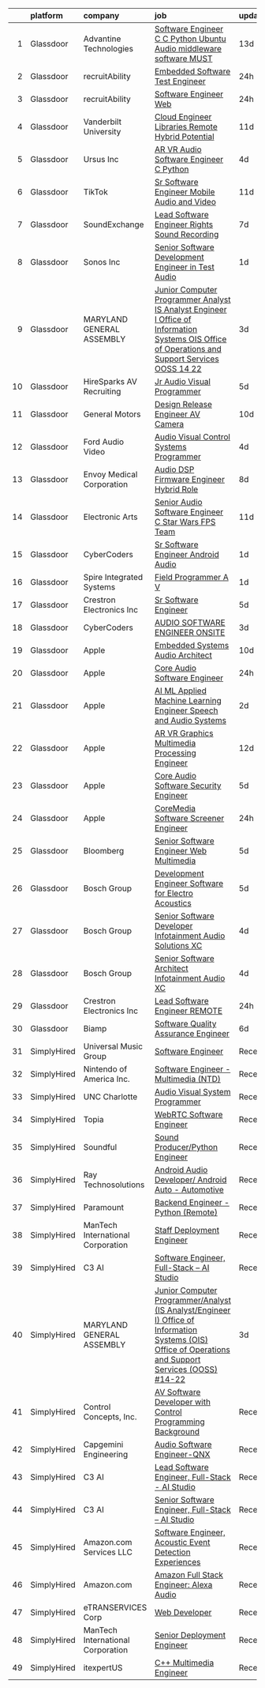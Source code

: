 

|    | platform    | company                           | job                                                                                                                                                                                                                                                                                                                                                                                                                                                                                                                                                                                                                                                                                                                                                                                                                                                                                                                                                                                                                                                                                                                                                                                                                                                                                                                                                                                                                                                                                               | update_time   | location               |
|---:|:------------|:----------------------------------|:--------------------------------------------------------------------------------------------------------------------------------------------------------------------------------------------------------------------------------------------------------------------------------------------------------------------------------------------------------------------------------------------------------------------------------------------------------------------------------------------------------------------------------------------------------------------------------------------------------------------------------------------------------------------------------------------------------------------------------------------------------------------------------------------------------------------------------------------------------------------------------------------------------------------------------------------------------------------------------------------------------------------------------------------------------------------------------------------------------------------------------------------------------------------------------------------------------------------------------------------------------------------------------------------------------------------------------------------------------------------------------------------------------------------------------------------------------------------------------------------------|:--------------|:-----------------------|
|  1 | Glassdoor   | Advantine Technologies            | [Software Engineer  C C    Python  Ubuntu  Audio middleware software MUST ](https://www.glassdoor.com/partner/jobListing.htm?pos=129&ao=1136043&s=58&guid=00000181f6555adfa51179e0632e5199&src=GD_JOB_AD&t=SR&vt=w&ea=1&cs=1_dc2821c3&cb=1657695198239&jobListingId=1007972073670&jrtk=3-0-1g7r5amoa2ff8001-1g7r5amopg2po800-43f7a1d6bbe0e6f7-)                                                                                                                                                                                                                                                                                                                                                                                                                                                                                                                                                                                                                                                                                                                                                                                                                                                                                                                                                                                                                                                                                                                                                   | 13d           | Redmond, WA            |
|  2 | Glassdoor   | recruitAbility                    | [Embedded Software Test Engineer](https://www.glassdoor.com/partner/jobListing.htm?pos=114&ao=1110586&s=58&guid=00000181f6555adfa51179e0632e5199&src=GD_JOB_AD&t=SR&vt=w&ea=1&cs=1_065d6785&cb=1657695198238&jobListingId=1008000632450&cpc=F583A5AE0DDDFE3A&jrtk=3-0-1g7r5amoa2ff8001-1g7r5amopg2po800-6399af3773c053fd--6NYlbfkN0CGG9KWCDlpnNsyBDyIiP_Q0811kl3MMa1wmNp0I1WtkTaTZU1gJWaiKEGe9oYuZ3AnAtgywOoIOMDrnbe0QKbKnTOm34S1CtvVqOCOPU4kjdp6EN7asBuSvPhpGqDPEeF0msMjT98bHFGuRRM21f-EouwgPHpytpLEV-yAGd4AfZVNdYDCPrXzyngQuoES_HHJF1gVSRt2G2Njj5qk0wo6z1-c7cX_7yUrPL70k7-I12PQ7Qe24Zj81cioEPsNV4mP5aUqGIQMM63SiX248VI3PYfPVFkV3esd3U9uFSa8FRTDp7Vv5dc0IXpiS98CrlXhBXZPzqUpDqJI5ioBKyk4FYZH8zDTIaEtEDOoF6VAXVRJfJODDhijyO9VK4CZf-T4jsRWka9bblv8KUr8K861Am2PfxywdCQ9-xSIbSmFdX8uQ0Jrcq9J10_9GwwEMWsXC1kodMT12W1S_-k9yulm3agIV0GXXw78S98sBo_cXIGxB5AOtuhCPoG6CbOBVM127yeelpvi-QeDBcemfAzm)                                                                                                                                                                                                                                                                                                                                                                                                                                                                                                                                                                                                        | 24h           | Anaheim, CA            |
|  3 | Glassdoor   | recruitAbility                    | [Software Engineer  Web](https://www.glassdoor.com/partner/jobListing.htm?pos=112&ao=1110586&s=58&guid=00000181f6555adfa51179e0632e5199&src=GD_JOB_AD&t=SR&vt=w&ea=1&cs=1_17b19cfb&cb=1657695198238&jobListingId=1008000632416&cpc=6193B0C32834B022&jrtk=3-0-1g7r5amoa2ff8001-1g7r5amopg2po800-fa14692f449f0a7c--6NYlbfkN0CGG9KWCDlpnNsyBDyIiP_Q0811kl3MMa1wmNp0I1WtkTaTZU1gJWaiKEGe9oYuZ3AnAtgywOoIOCcrxcJUxfvkIuSbKhCweX_C67458dovp_fJXtOW_MxaX2JxuXtn9ir-MMSqpQqVAMRpu7EE1LR7erCZxss3nPv65SLcduYtTIzZIE-zlUNbBZvwSXNKypr-1jCokLNS4frcZc7NDiUiarVxKsV9OncBxGqD050WmZZ4zpMelqkO7OZP4WgPJLvM6n9IDB48gZp8lL7AlNw8VXgpOqMZftTHxvNbLRSA3P9MRaBpuqjQqJwiTuaiuEWRbfTmjnBD3RJzbpIupHZ8HumhZ--i2b1hHgHPlrrZuLIsVJzjl73_9sDe_cGEinmS0z875RK8SEq7SzfFm2eg6dfXLybSVuTcmIYlSOq3_gnfS2Hl2x2mCLnZWgvvNsyfHFmPKTSXIFNHpkBP-TTXi9efHvgsPTae2Q-Rsgn7SFo22J_-2r-ErEjtuMXEIomiy62IByMyoN_jNvNcgTEJ)                                                                                                                                                                                                                                                                                                                                                                                                                                                                                                                                                                                                                 | 24h           | Anaheim, CA            |
|  4 | Glassdoor   | Vanderbilt University             | [Cloud Engineer  Libraries  Remote Hybrid Potential ](https://www.glassdoor.com/partner/jobListing.htm?pos=123&ao=1136043&s=58&guid=00000181f6555adfa51179e0632e5199&src=GD_JOB_AD&t=SR&vt=w&cs=1_fea88a66&cb=1657695198239&jobListingId=1007977526688&jrtk=3-0-1g7r5amoa2ff8001-1g7r5amopg2po800-c3977357fc7c0025-)                                                                                                                                                                                                                                                                                                                                                                                                                                                                                                                                                                                                                                                                                                                                                                                                                                                                                                                                                                                                                                                                                                                                                                              | 11d           | Nashville, TN          |
|  5 | Glassdoor   | Ursus  Inc                        | [AR VR Audio Software Engineer   C   Python](https://www.glassdoor.com/partner/jobListing.htm?pos=111&ao=1110586&s=58&guid=00000181f6555adfa51179e0632e5199&src=GD_JOB_AD&t=SR&vt=w&ea=1&cs=1_69e518b6&cb=1657695198238&jobListingId=1007993377891&cpc=6193B0C32834B022&jrtk=3-0-1g7r5amoa2ff8001-1g7r5amopg2po800-aa3ce2fb02d8ce81--6NYlbfkN0CT8vBT9H5mqECx2dfLV_FONLPDKpIRssxVwtj05Tmm4rA5I0VNOPdM1oYsK66ov5oIrm6uNt0XDvpl2KYEwQICSaD5MLEKBZUJ16SpRSONk4KxDzLgWuNHc-mKZGUkO1IWuKva4frPteSuou09hRerYEP3Zpi81Lc8E9fKSHP7VIDxORxefithbZH9PCMwkDukGkVZREcWMM9hVPJ9fODmdt4RfzPiA7lnwPGjRh2I_k9VvPcZ9j8QIULubvdA6fo_5Nl_hcuOiz1TaPpLI9OQl0YoX_Ue4t-U8z3hCVWY2NboO7bSiJ273qSPoPBwZUJmjPPUGWEHR0nT0T575uWdTPPA7ZjrbbSxGbqVGjyCk1UhyvZhBi-l_V56YZSPh1fZG45zXJbY7DgqN2M7wRciRJWpi53Ck_8btodY9ZcvlXGH7Q_OCQQBwJhZBfpPhnSXGF9VLTinmqh36fa3vohhcIbOlHJ1HtCJd36rcRI5573YeUu-z0SEkKUoMM5pv-2nqbPUar1AsWzqE5y5oC9rRrlVdtGMGLnpZs1msh9y8Bjs5nC8GBsPG8QDRxuw9sueWCmuY1tIaippSyHFNZZ4yf6awtoI-fw7ZNC08l-BMhctuX2hhPCf9a8HG1ohTF9tuFtEIvXMTgtcYhPjQIwH2wB9teN3lARfIjHph9Ti7C-pyqwi5FEO6c_4drtVJKkofG6D01hqE4n-RMaodph75M-HqFTgel-_SBPH0cwjWaucXkutaNpA8TIGrDXDlCWiD7u2m5dLjJ2GF93aSwa31RHN5Jce05hHvXL3QptVPH0h6qBsFlDZt2rON18EmzlDqp3GNrezxGBHqEySQAgXM_VYdP4X6Bg1tSwwhYPDwzRAndMMUIm2YraqU7qJhSVj8-uWJfVQlqitwCJargexAu8l6FInNar39Kg_6iY2dJrbTQ5WopD6Q9XLxWOqWfm4tMGNJMth-FVuvSV30yQV6QAlkfQvPn1IhjeilTea0U9zGT-P1mzAXcKJ7CSBY-k%3D)                                                                               | 4d            | Redmond, WA            |
|  6 | Glassdoor   | TikTok                            | [Sr  Software Engineer  Mobile Audio and Video](https://www.glassdoor.com/partner/jobListing.htm?pos=124&ao=1136043&s=58&guid=00000181f6555adfa51179e0632e5199&src=GD_JOB_AD&t=SR&vt=w&cs=1_f5d8f7f7&cb=1657695198239&jobListingId=1007977692020&jrtk=3-0-1g7r5amoa2ff8001-1g7r5amopg2po800-fb4d70513ed015d7-)                                                                                                                                                                                                                                                                                                                                                                                                                                                                                                                                                                                                                                                                                                                                                                                                                                                                                                                                                                                                                                                                                                                                                                                    | 11d           | Seattle, WA            |
|  7 | Glassdoor   | SoundExchange                     | [Lead Software Engineer  Rights Sound Recording ](https://www.glassdoor.com/partner/jobListing.htm?pos=121&ao=1136043&s=58&guid=00000181f6555adfa51179e0632e5199&src=GD_JOB_AD&t=SR&vt=w&ea=1&cs=1_76705d32&cb=1657695198239&jobListingId=1007985084763&jrtk=3-0-1g7r5amoa2ff8001-1g7r5amopg2po800-7962e222d9be0501-)                                                                                                                                                                                                                                                                                                                                                                                                                                                                                                                                                                                                                                                                                                                                                                                                                                                                                                                                                                                                                                                                                                                                                                             | 7d            | Remote                 |
|  8 | Glassdoor   | Sonos  Inc                        | [Senior Software Development Engineer in Test  Audio](https://www.glassdoor.com/partner/jobListing.htm?pos=125&ao=1136043&s=58&guid=00000181f6555adfa51179e0632e5199&src=GD_JOB_AD&t=SR&vt=w&cs=1_e1e78f6a&cb=1657695198239&jobListingId=1007998832395&jrtk=3-0-1g7r5amoa2ff8001-1g7r5amopg2po800-caf06fc64295be09-)                                                                                                                                                                                                                                                                                                                                                                                                                                                                                                                                                                                                                                                                                                                                                                                                                                                                                                                                                                                                                                                                                                                                                                              | 1d            | Boston, MA             |
|  9 | Glassdoor   | MARYLAND GENERAL ASSEMBLY         | [Junior Computer Programmer Analyst  IS Analyst Engineer I  Office of Information Systems  OIS  Office of Operations and Support Services  OOSS   14 22](https://www.glassdoor.com/partner/jobListing.htm?pos=113&ao=1110586&s=58&guid=00000181f6555adfa51179e0632e5199&src=GD_JOB_AD&t=SR&vt=w&cs=1_77db30ed&cb=1657695198238&jobListingId=1007994891028&cpc=6193B0C32834B022&jrtk=3-0-1g7r5amoa2ff8001-1g7r5amopg2po800-a3f694d1122cad1c--6NYlbfkN0CoZx6RZ76Kz2BC5LaLJVXH_1oYGbR7vq7wgU_JS4Ka_xXFnuYFBu1BOJAt9nZBGGLHaGLp1lHJWT0sE3EjPTepP2t5TwDoqFxFq1dVgBEd1jSl5HIWglMA481uS0Ib77B9NAuduffAk7dKvL3dKI04sZoo88GKgXfS3bTJ9JyoDfF85ewco1HzXEOftcRYAkJ-_1AP9fijQiC4r7EuiNJQbVjRWERhG50fUMsRAdSwDMezy0TvcNUasgHEn43Y8nFifP08hVhP2EuxizTg1W5nXJRcmNSAGYL_Reu4ap6coZvlqjyS7vsfrQO4GdZGnBEqZM2loSvWjF3eCnafPvXuyWFxOs3be_Ue2jQV2PGGQd-jiymlNR1Sm6I4X_alWS_WqvRYZwOvrkod2hgeTbSkd-klCKxviZyhp47GTnr3p2y4f7JvXNwOGnyqvcllICsjq1U05kL7KDWT0p-gvBRoJIVblcqjsB6z1An-sM9RGPeww7Bp3hN2irePkD_exMhWXXH43K870zI6lSFy1OH4tUVDn-RKbbJtW8D8LnBABtaq6poL5AfBGWh_jvCajWBpac16VeZfqx1zEfysS-xKSESFvOtWSe8gc2EZFrOMgVv6E9X9zlsuVf5GATKhS8GW7nW32EiN_v2bIxDx5QpIjCWZAIf7LKk%3D)                                                                                                                                                                                                                                                                                                                                        | 3d            | Baltimore, MD          |
| 10 | Glassdoor   | HireSparks AV Recruiting          | [Jr  Audio Visual Programmer](https://www.glassdoor.com/partner/jobListing.htm?pos=108&ao=1110586&s=58&guid=00000181f6555adfa51179e0632e5199&src=GD_JOB_AD&t=SR&vt=w&ea=1&cs=1_442aa581&cb=1657695198238&jobListingId=1007990589401&cpc=2F9DD8B511C89582&jrtk=3-0-1g7r5amoa2ff8001-1g7r5amopg2po800-3645d3de07ee691e--6NYlbfkN0CgISsLKYw0qJRFWluNVVgIYeD3xM8qesrjCvAKwjwwKRSQqxAUlElEhVVO1a0J4Unh9MYd1JqPkQC11VzVzI6yg52sATyjgpvMUk0BUitp0u6dvzaBntZv5uGPwrmlY2rICOfOV3e1M7oxBnFa0aB2XTgOd7Gr7MyaAELUGl7tizV7Ga54Kq26hB4Sqs75kd_6Ld2pGvfcZwzrpGl54CBSSRiSM7xRQ1XqDILn4wEi7o9DVNIpd6IbGo9CdHx9lz_i5ItzU209lIRUb2QB8N4eJdAvO9ZjYXZcYgGbg3mqXa3uREUyHvDO9GtuKukvY1b-z9LRC7WDC1R_5ri1l2_zG9PQfpMJAF8AjJba8wF63x1lwgDWUVV3omikEwS1ytMOlutny4jGK7orXMPxA_5397zwnQz9iWDIuTL5mLGKwv8PvdltaHghAjA5Yi-zT-D4W2J8IUxB5eJzHCrtm_rpdZbmhPIenfzVr4Ah_eIZEkeh9D0CwmhYLXO0WAPF0w8IOKPrcqbv4SIhz5wnBQBI)                                                                                                                                                                                                                                                                                                                                                                                                                                                                                                                                                                                                            | 5d            | Richmond, VA           |
| 11 | Glassdoor   | General Motors                    | [Design Release Engineer   AV Camera](https://www.glassdoor.com/partner/jobListing.htm?pos=122&ao=1136043&s=58&guid=00000181f6555adfa51179e0632e5199&src=GD_JOB_AD&t=SR&vt=w&cs=1_5c93d18f&cb=1657695198239&jobListingId=1007979241599&jrtk=3-0-1g7r5amoa2ff8001-1g7r5amopg2po800-e91fb23f7f6e60ba-)                                                                                                                                                                                                                                                                                                                                                                                                                                                                                                                                                                                                                                                                                                                                                                                                                                                                                                                                                                                                                                                                                                                                                                                              | 10d           | Warren, MI             |
| 12 | Glassdoor   | Ford Audio Video                  | [Audio Visual Control Systems Programmer](https://www.glassdoor.com/partner/jobListing.htm?pos=102&ao=1110586&s=58&guid=00000181f6555adfa51179e0632e5199&src=GD_JOB_AD&t=SR&vt=w&ea=1&cs=1_dcc3509c&cb=1657695198237&jobListingId=1007993153452&cpc=A938E184CF850189&jrtk=3-0-1g7r5amoa2ff8001-1g7r5amopg2po800-31a0b96f404ea3a8--6NYlbfkN0D5Qh5ztHRJazBopTDU4c15ovZ4yuEHLDrRszDAd4mXZfEM9UhCL-UOGfuzT-KuljIMzNWiz962YT0jKvgnHZOCiYBZdNqO8WSUs5XEwcK_sqEwWiTCKkADaVVXlb3DKJWhQh6Lu_ga6fE7Zvjhfg6Hx9-YqN2UnIi6VjCtnYB5WL3_tKkVJQFgrMmWI5hAQWGCNNAMB3frKX1LuqWzF2YD7b_glbg1FXDg68jzMlaMLhhEfVyWrk9SN3FvxKk6IPktQwFsLaH6lHnQgm1ka1r9pHf6e5uTfLHVj-j686lJ0rZIPaZO3Sog039E7JjrznzfechDmdndki01mwT1gZ_wG9ceXLtyHAt6bTD1uhziAMcelTTyE1t175kSZRxinrIunxXDYLZhLthgWoR90IaAxF-L5W6sqfod67PccZYp74G8vqNB__YK4n0mZk-gAF19PVuvHz9BDK9F4Hpg6HhssYhOSnAFhVeSOYyGM8Qx0gkF1cF5kncYcs7dM93xQqooV-dfOy5zR3mR7R9W1PA8bfk2Nxvy5qY%3D)                                                                                                                                                                                                                                                                                                                                                                                                                                                                                                                                                                                  | 4d            | Dallas, TX             |
| 13 | Glassdoor   | Envoy Medical Corporation         | [Audio DSP Firmware Engineer  Hybrid Role ](https://www.glassdoor.com/partner/jobListing.htm?pos=101&ao=1110586&s=58&guid=00000181f6555adfa51179e0632e5199&src=GD_JOB_AD&t=SR&vt=w&ea=1&cs=1_ce80f475&cb=1657695198236&jobListingId=1007982843269&cpc=7914D502DECE078E&jrtk=3-0-1g7r5amoa2ff8001-1g7r5amopg2po800-1a8667a6952a7d3f--6NYlbfkN0C2SVAOpOeIWQkPp9EeCSLxTLheLRty2uanDx8E9nXZ3vo_i2DCYlseHe8MlqP0GQrwO9cNewLpOxVPax3blNM7tR65ucCZ_LJY0bOTgnoi3fYnvrn6CGy52bnNlpOl79nDB8WILpGyF19NTpy5P6wBcBXV3KL3xsTIiZ_23L9qdJ9WrVTiU8K0LXcy-92zjF2H17KNG8i9GYXjUEI5vqNzy4dR5rjwHkUYILZQvqzHibZ-74W214PsS2axeOficU2HsN7f922PFqlNgYw09tGtxJ1m2kL5tSDmjRlAAE2mPNdKAmG2oOnkbHTo3Xj-CqUFK-KtOigu-33hAOcu-kLIcUshkmdVn-H4v75OuZOAaqqUAPZQ_NEnIEnXUHLSCadPZhaJkckd2PeqY6K6snmrkC1NL2A-pcUxkne9QzOD-CfgKGj9wmXNJQ3IiWhZIPtPlXa2ZpD0uDG-pIzvQ9VYu9YqnM1n7eSys8wFdnEEHeXngLd-dZMq4STWYJA0hVXza0A1gO8siafi_iCuJglKrhuSuX9KWtw%3D)                                                                                                                                                                                                                                                                                                                                                                                                                                                                                                                                                                                | 8d            | Saint Paul, MN         |
| 14 | Glassdoor   | Electronic Arts                   | [Senior Audio Software Engineer   C    Star Wars FPS Team ](https://www.glassdoor.com/partner/jobListing.htm?pos=119&ao=1136043&s=58&guid=00000181f6555adfa51179e0632e5199&src=GD_JOB_AD&t=SR&vt=w&cs=1_a80c10bb&cb=1657695198239&jobListingId=1007977803487&jrtk=3-0-1g7r5amoa2ff8001-1g7r5amopg2po800-17edc09a89127899-)                                                                                                                                                                                                                                                                                                                                                                                                                                                                                                                                                                                                                                                                                                                                                                                                                                                                                                                                                                                                                                                                                                                                                                        | 11d           | Los Angeles, CA        |
| 15 | Glassdoor   | CyberCoders                       | [Sr  Software Engineer   Android Audio](https://www.glassdoor.com/partner/jobListing.htm?pos=117&ao=1110586&s=58&guid=00000181f6555adfa51179e0632e5199&src=GD_JOB_AD&t=SR&vt=w&ea=1&cs=1_aaee0b6e&cb=1657695198239&jobListingId=1007997833799&cpc=8795CF9063CD573D&jrtk=3-0-1g7r5amoa2ff8001-1g7r5amopg2po800-49675f4415adae16--6NYlbfkN0CpFJQzrgRR8WqXWK1qKKEqALWJw739KlKqr2H-MSI4eoBlI4EFrmor2FYZMP3muM3cVikKu2JHMIMHKH7OgsnobnFArsWob7FbP5p1dVI68KPdJDbuXPpjnTQjCriaqzd-851NEQ79SLd5dKuTeSn7kOpSuJM2odUQ_RL9ocUw034ZM1Gv5euESM6LpcVN8sqP73okn0CtIZg_U-_HRGuDl8aINORTRoiNsu-KLxu_qjq2YHTIlEr1k4ekWZpicT66D_R29ztbHozbMlyRp_PKWwB8yrplDv7PwmsX3B2bjV-_DeihYgW0gJUMeAoyNdVfqv7MJVXAdyit06rO5FgFjn_UYobL44RFJ3OOv2hAxotrHqsvvRRgtcEe8NoH8jRtl0k1HQ_dq1Fga3W2XJYy-bL8CAtcNLToHV61EHFTpSyfeFgTfuN6tc4EXEzSZ0qgpox1vQjniigV-_p2-vuocZWzHXxov_5qq_QPh_hyqcDujvt25JicGGbft1B6yCOGBUwF1SBBTBKfkWOLnB3rSfcV8Dfg-oWwFCJmTfcYijMJB3ISQ9a_upZdfu3QA4SCC6Sxo52b9vdzW96Vsc-R_V1BpyLXcVqjXIpvRTOaRyeNMcuUSwtUcaU2VgOy44tWCj5cYp-53u0UtDLK6kO6mU7YO2xcSJ-_oVXtFGKb7hVnsOlWxp4_tcu-WX_on5Y36MVRnXok0iZOWUWZ_YDcOmOTF_DjA3Vmmyv3hyBZX25P2NuwTOyWDsWBveFD3EsEWQK7QdGXvR3IZaNlfFZuOubHYJDgi1lmLizFRXKXrBOpOI8ILFnZYQsvyOq8nBXynzt7KVI3R8tjfL9WivHwKeLG0IvfacXCjOOxi4fPJM8YPjKlZteyfuQ0SH7WZk_w-Z0rEWkII6lFkWj1m-XDocJGR3DBp4WZhavb2MDH5IJb4kJzaNyug0fs2oIuZOwpK1Go3vVMuJ39cEqrHV4av12Phcu8UsE%3D)                                                                                                                    | 1d            | Encinitas, CA          |
| 16 | Glassdoor   | Spire Integrated Systems          | [Field Programmer   A V](https://www.glassdoor.com/partner/jobListing.htm?pos=107&ao=1110586&s=58&guid=00000181f6555adfa51179e0632e5199&src=GD_JOB_AD&t=SR&vt=w&ea=1&cs=1_0076b959&cb=1657695198238&jobListingId=1007997639031&cpc=9952A63AB06E78AD&jrtk=3-0-1g7r5amoa2ff8001-1g7r5amopg2po800-2397039f547f99e3--6NYlbfkN0CH4aig5Ztd-45FrZS1-WrZIx-owN4hI8D535o7deO_foMxi14zJY8Dl-iXBCi5-CM3w5g23qmJ-ktnjVnjuJBzx-cKeSf6eZw6woDE2hx1_Mnp2EQThVDPCgzoriW_Y-7NSX1ENEAuKAC6sQfhAm68rLxz6MK62uRJ3e5-n5roEiDcmNLtAaNDu1zfO-dBc7LrnyDS02HHGDI0Ge44mnyL7FsZhR2OpMXMhN8imM48_wTjE35_t_1fWHDOGTyWIR6k9wXz_76lgd3uUmdPVMa_obUoLwW35R6xPDIgNmkTnMJ9BIUWScoJYG2bJqWrnfB_xi7dtJmRpcmVePqwTN8LmO6cqfak1KO_AhWkwl2feDFphnIWS-NTnQuEkhzjIbYpAVxWmD8CBBeXzAUG9WylhZUCo_ctPy-lwkflgWW3YNqmHDnjuFTkfQkNqwiwoCfPR1kHLMUmkLIHZydn7bzE76Z7vC-7xn9GLQS-n9ZyE47ZiFDbqgFUUqDqlIsk4uU%3D)                                                                                                                                                                                                                                                                                                                                                                                                                                                                                                                                                                                                                                   | 1d            | Troy, MI               |
| 17 | Glassdoor   | Crestron Electronics Inc          | [Sr  Software Engineer](https://www.glassdoor.com/partner/jobListing.htm?pos=126&ao=1136043&s=58&guid=00000181f6555adfa51179e0632e5199&src=GD_JOB_AD&t=SR&vt=w&cs=1_132771be&cb=1657695198239&jobListingId=1007991318867&jrtk=3-0-1g7r5amoa2ff8001-1g7r5amopg2po800-606620f489b5f575-)                                                                                                                                                                                                                                                                                                                                                                                                                                                                                                                                                                                                                                                                                                                                                                                                                                                                                                                                                                                                                                                                                                                                                                                                            | 5d            | Rockleigh, NJ          |
| 18 | Glassdoor   | CyberCoders                       | [AUDIO SOFTWARE ENGINEER   ONSITE](https://www.glassdoor.com/partner/jobListing.htm?pos=116&ao=1110586&s=58&guid=00000181f6555adfa51179e0632e5199&src=GD_JOB_AD&t=SR&vt=w&ea=1&cs=1_87c87cf5&cb=1657695198238&jobListingId=1007994357075&cpc=47CFDC01B3F81FAC&jrtk=3-0-1g7r5amoa2ff8001-1g7r5amopg2po800-d349d29470b0b9ea--6NYlbfkN0CpFJQzrgRR8WqXWK1qKKEqALWJw739KlKqr2H-MSI4eoBlI4EFrmor2FYZMP3muM12TYa1eX62s1as4sK1KBTxr7YSd4bzuOXXHol3SLNurbn9w4z2H36guxaaWjyQPw-5kLAZ4DZaNeXmMNIRg9PN3FTIKdq4p4FV0c0CK18YWeOoDxnbQhZ4Yf3eTOeVQMmsjVvMxzkNBBfVr6E9bq5_oUGZzRiRvVGTwDZ9O08N4Hbm7cWSbRnlsH_akX3Q9dJ_8EtEoI9qaDIAEiWIMdDTZ3mxeeooFDR9dIuw73KD7CVBhtJPWrr9oGSjGB66oTPCQQkBBFBT2qwtAoad96kC0X4hAOjpOjeFiZQHgjHjcPmlNBb8QdxgZKQVh9LeC-0BuGK9zGuZWQCREqZAnt-2h8ES951MA-Bi2wy-aFVKvsPr9fClteackslKh19VEaZaCOkkIY8aJWuwrht5C8hJ0EfuXHrrJYMRLYHtEeOsWLfVd5Do6K1k-aybW-H0x86nHw5WKeSDmQ44yPorc5f5q_92FRMYV2QO2uofNjj8FLL_0s7LpP288yKFBdiakij3HmXBXHaFrseK5vS-QnCaRJnFItqK45F4hPRAitOK0ZLi6PjubNojY1w45Yfa9X-z_vgahMf1K6D0Wb3wK1ccnb7-nKwPHSrW8JvuISKHWf1VW8LAUlzV71s8L3flKNXDA8ry-S52wOkR39yMOFLg6uAwEpYOJ5DPU2P36DGEmLl2wwO55hGZhU4hZIP8kSO167hi17m_tWKIZbY_1vG2Xg1nxnTnzSJBLi-Hdh3YpMdWuM_bekCZI0_xriq4JYo2r7GELrMr2ZSqy5SHOsylnv_B8wdcReIcZxoRo4jbiQfDTNtWJaA74r7SsG09k-gSesNdGvUk1jKxmdAod4ry0baCEpI3YwmHtNS5wEC_AWTdnZwFkJEqOTvJMibChKW_aAzLBHCCT9i42uHJ431nk7pSzGhSranX4wm-Luo77Q%3D%3D)                                                                                                           | 3d            | San Jose, CA           |
| 19 | Glassdoor   | Apple                             | [Embedded Systems Audio Architect](https://www.glassdoor.com/partner/jobListing.htm?pos=115&ao=1110586&s=58&guid=00000181f6555adfa51179e0632e5199&src=GD_JOB_AD&t=SR&vt=w&cs=1_9f8e0628&cb=1657695198238&jobListingId=1007979187769&cpc=2CAED5C921A5F994&jrtk=3-0-1g7r5amoa2ff8001-1g7r5amopg2po800-ce2327862a81b1a2--6NYlbfkN0BvKrLyj5gPmtZO9T8euul8TCxuuKNOtzRJOomxnwSEodTz2Bc-sPZlO_uSwsktAegCjBFkktJ1XsZ0gtvmI_BGcaZnHufLVPIZfVsfuI-lXO08vqSdoBimat9I2D7b5PlrZZ-UUP0tejEMVrF9J2aItixeIhlnGAEnp2zvrRJ_Ve4wS9l5zyglE7p5NHsDnH2wImHSfBGMG2hHqV4Zq4eCc6QI2sMkGfzbiOBmEsMl-A1E9i6dHRm8INQpZwYNdkACJqFhq21lVe2WzzwRXFzw2VJwigDmKCpM4AwVmbUcdSW-BHqw80ugurbtDRPIh19EM278fwM1kfmr0BaMKmI6SsYCY6u9BhlY_9DKMvcnSOpgKqZwXdWSwRjYTEFkJu93STqj3jTBOfDRoSIp8RjmKm0x1i81_AY62Pnb7CgIQDrx2W_QtElSr9H7jhjEt4TW04lvkeHEtYHTf54HPcVtSdLApfBhpUL0yQ28duoNj0LCYzvACmyX-4yXG5hI36trEHXrXaJUOSOeNav0VxDfPO9nTmMq1SvW2LDP2sUkJeQPLF4wEYFOXBvE25uKBxfqC7aqnr1_wpaxfCr3DLiHZlEiqhZiXYVFn6wMq9boW-6NeATXWgFHujWCYbGjas5d_L4oK3L0qr2W2UASbKYBGNH-U2TQjqiy89pPB8AoozaPq71FJjkCAEdAVgqJdKqotvZpvaYAQmNcIMdAcUvKxmC3ULIx3-NXx10kvLAz8LUGbcLzv687UNLeMJBXWOeMQQmaqUbjKoKNHZ9jl5kt9nM_qOXYa1m3ULf8CzHh0Fdt6CWFC-akOEgHWbH7E_jcMZmkY-q7BGhP7V9n-OuEU3TH_TMmAbw2ulXOFuiePRHdLYpWtZPB_aJJr8q-k1WUGXMK8oOuF47386pUSbII3ozacrsvwYlfYegBCparVZGfiFhi2-O_TpkRIGbyO2CBLYfgaK0wMBGcAnAuqg2m)                                                                                                                                            | 10d           | Cupertino, CA          |
| 20 | Glassdoor   | Apple                             | [Core Audio Software Engineer](https://www.glassdoor.com/partner/jobListing.htm?pos=103&ao=1110586&s=58&guid=00000181f6555adfa51179e0632e5199&src=GD_JOB_AD&t=SR&vt=w&cs=1_72c7baf1&cb=1657695198236&jobListingId=1008001513316&cpc=F41FEAB56D215062&jrtk=3-0-1g7r5amoa2ff8001-1g7r5amopg2po800-5a88f40bd92c570b--6NYlbfkN0BvKrLyj5gPmtZO9T8euul8TCxuuKNOtzRJOomxnwSEodTz2Bc-sPZlt2Zgji_QUXEDO8kvnFP_FPhFIHPsPeDlwLhbzy9CHoCirt_tOlSjIMvaATg6ZsfnAjjVEIYpFZ65gDAII1TKBAu5y1r5sRisDcQKV0N8KsnVFO2nzyel9UiXVWXeXYjsMgyVC58oXXtR_oplRJGQAtBmPPosxZG4_FcBe7ZvUBFjg7ufdHKQ1FsdDjVDA-f7IcyKjs-xogr7LLyi07kIYpiEE9VcNREYOQzJyzm9yjck-wCiU7V352U3pJBneoqx5EPv_HId5q_mHSI_iJjB7_LGf9rG469ld98r3EHlcOmFl6Z_73YsQQ3ncdDOCWQ-rJ66-obPgnyE12iVGeimTGoNEPvInuy53IXgrO075Uq55V_CdHdl9fYVDqkaYuGeSa5GfYOp5JaH_I7GX774MnUBcPlZIVFyfB1kIB8SGjBmz81sVm-E_Py8ON27SUGYwH6T8z5IgyaxvWLet9GAnNsuE7-RiueJWWLVoX5kvxlc_ZVj4lzgBN7kg1lHcPFUgYhK7Aj3vpzqZj87XKAmbhodGOWgn95o6r9F9pHo-Lo3-Zxtj89CnwoTGgzhjfB3A45CyzaxlbNn8fNy3g0QRyIOwQv-je2hVFYEJyPgwqhANykzc-6-PDB_xazJblFypkqeULfe-xvLixJX5DuPXwM6PXDp2uJ1m8RDID8jrcuzyJLOn3b1yBUqKOLZvKskgf3ItouRDg7hCvvITZl-4nr9OdSxliHehUP8myvp1OOl7JvYqI73BIM80lsIXZm0vFzXmiv_UzC-4CdOXLZmiT-0DEYs0-eT0JY7TJ1cCMbF2Hu_T8xuwYv9VsrWRP1uHwyi1sRpJElrIrV9Unndja-IH8JIjxV5P8c9rBKimQ2imk6eJYatxwiAXHSNoXxVzkdnuI9Xl3UX9dJX3HdGIA%3D%3D)                                                                                                                                                    | 24h           | Cupertino, CA          |
| 21 | Glassdoor   | Apple                             | [AI ML   Applied Machine Learning Engineer  Speech and Audio Systems](https://www.glassdoor.com/partner/jobListing.htm?pos=118&ao=1136043&s=58&guid=00000181f6555adfa51179e0632e5199&src=GD_JOB_AD&t=SR&vt=w&cs=1_99231341&cb=1657695198238&jobListingId=1007996386680&jrtk=3-0-1g7r5amoa2ff8001-1g7r5amopg2po800-24c1d9da24f75876-)                                                                                                                                                                                                                                                                                                                                                                                                                                                                                                                                                                                                                                                                                                                                                                                                                                                                                                                                                                                                                                                                                                                                                              | 2d            | Seattle, WA            |
| 22 | Glassdoor   | Apple                             | [AR VR Graphics Multimedia Processing Engineer](https://www.glassdoor.com/partner/jobListing.htm?pos=110&ao=1110586&s=58&guid=00000181f6555adfa51179e0632e5199&src=GD_JOB_AD&t=SR&vt=w&cs=1_7ebbbc5a&cb=1657695198238&jobListingId=1007972446479&cpc=654405A9B1E0A9F5&jrtk=3-0-1g7r5amoa2ff8001-1g7r5amopg2po800-3bf16f8001782a40--6NYlbfkN0BvKrLyj5gPmtZO9T8euul8TCxuuKNOtzRJOomxnwSEodTz2Bc-sPZlt2Zgji_QUXEWVZWMiZmYmJjFihw_rE2R2VFrrvJGuTnAo7HxDR0QCp1NKBd5xIOQ1pjXZqTsh5Bxs3nXPlF6_Tcqp9-nqCEQfSFfgxz63xNPFDIA38TuzjmoBBLYUuVsLdhmfmwiavMPcRc6IvZFNi6FczC_Wk8se02aMxxyRhQGsyOyQQuInaWr3bmplljtTViokP6oho-CK7CSjPMnUakOjTVabn_reirw2GhMU6b93NW0pe-tvZQIBOovnYI1mdVK5DgzZLS6VOaHp1HQNLpwCPwP_igEqFfpXz9UaVJK_axjZuBE-SaoqbNpCOYGGEfM48ksy0tSG0rO9IdEmUlBuNaYq3yn3259yuSP53gN0UQD4HYxnybd9IT7LoojtHyWGnk4xLrmJHSvVnLj8cdTONEybQwI3RqvV7KpFSGpUSMGx8CWMPW3JHU2MwebaFsFEEYsSz5R2V9k7H5T3aD1_Atsku7JU5DGT4d-BjyRnuz08C6nhVrFAhyidbA4OEnwZYJ88rl6ZhPVOY91mqmN5J6KOOUR9OdqlAPDyr8z6REXxiYMPSgVF_sgw6ml38Um_q8ycq7BvqI7n4bjwj6ZgMsCCcbbRytKslRwkmsKav0_l64aOH6WPdo8tCQOZh_FeG_iY9UbOu2W8bck0LNEbgChyj_mZt6AvL0t4PdX0MlqqZ6knh5CrZqtgeCsk72pbUncJBMaDRrHH8_abigUc02E4UwzdP-ZZcTzKNzLCnyS0mjfRnXBwAie0H3OZ5GeTij2Z7_qCUMaIvslCFZ0jQavQ3mj-7dZ4QIN4vgbS7VRK3ttqpEVxB2-OY1zMGPmCIBHmtbv3r26ANUJeZjFSKM8VCHywWd1M6e5fq2XMNgNUgBzk6i48kA4uk1WEu0_-kWg_9e0VcKbUG3vUIGmzA_c_UXQA-tf4pZfGM8%3D)                                                                                                                 | 12d           | Cupertino, CA          |
| 23 | Glassdoor   | Apple                             | [Core Audio Software Security Engineer](https://www.glassdoor.com/partner/jobListing.htm?pos=109&ao=1110586&s=58&guid=00000181f6555adfa51179e0632e5199&src=GD_JOB_AD&t=SR&vt=w&cs=1_1e2e756c&cb=1657695198237&jobListingId=1007991589186&cpc=8795CF9063CD573D&jrtk=3-0-1g7r5amoa2ff8001-1g7r5amopg2po800-2a69099ed6f7ad76--6NYlbfkN0BvKrLyj5gPmtZO9T8euul8TCxuuKNOtzRJOomxnwSEodTz2Bc-sPZlt2Zgji_QUXGea24aHeGsF5mdlEqtzEaTvMH-aLyjXc_8ZWL-GtORKjPvzePFYFkbsCa9O1jRJON_SxGJAi-g5uzqek4qJkXYsHdI0aLe0i7775RZSXdDTwJ4lbTnwSbItcxJttAnHvGQRSUf-qC4sKUceyUriOcOm4tBUsruxdQIkRjywahJdMiNAYQ7HzocKKJYXCsdogttPuwVi0rT4429FPasHPz9sFNR6N8TPfIf8pMokZgPCY5sfXz2wmWlbrMwhr5fMai0_cNaELmxExE5h_Ab2bqCTqUK0czQ8-tB7cKCEJoegJdB7jRsSY00nlZuBk3wxfohhn2a-rQTgdYl8TLa08OJnw-0VEo9CFEme3YCF08lD2W7m_RsEEFe72-RRLvmzXwUkWOXRvxBi-_AJY9ucqADmYBvEubWUcDCihpkMty-af3dI2eBrzT2nlo2ltuMVGYsFJQ1hLOnw9EGf1Q2pZJ3PuZDapLhiPTF-uaD5bP-GFjtF0Fv30VEwf1dmIjRjR7nhKHVVzbhM-b6V7rDO_GhjDH5KCiN57R41PIkRvN7HstZoeI1WZjmtoMEdHUwxYENb3Rkc4oQZAuA0-6NNWcpOmk-HlRpInMrFbFDQeXt-Yo31DhMup6JMbixZzfEhS4fdK1_VW9Qul5naOF-9UPwrAGyHXEERBFUKYecA8AnwObJTEpxdqrJtqlCjyOmUjogDuipR2uvrxhug476tRRSJK9ScN8UGLPXReg08nj6cjkkQeeeN3ZLTCHnpuCCqPqqyraMNaNBtxbOG-MZLaG2hRdvJ5k2buatGdcuTiwBqXwpPEWSBzPIFFuts3q7sOfhT8cczxpwIDmOkqHMJGup5tz4kAgPh0XNe3hYPOGVuHnYviqoRIYuJ0aJF08jpuGU1aRh3by_kCzSR3EaToRLHOcFE_ii11Y%3D)                                                                                                                         | 5d            | Cupertino, CA          |
| 24 | Glassdoor   | Apple                             | [CoreMedia Software Screener Engineer](https://www.glassdoor.com/partner/jobListing.htm?pos=106&ao=1110586&s=58&guid=00000181f6555adfa51179e0632e5199&src=GD_JOB_AD&t=SR&vt=w&cs=1_cfd7bbae&cb=1657695198237&jobListingId=1007999357343&cpc=47CFDC01B3F81FAC&jrtk=3-0-1g7r5amoa2ff8001-1g7r5amopg2po800-5ddbcdca97016e72--6NYlbfkN0BvKrLyj5gPmtZO9T8euul8TCxuuKNOtzRJOomxnwSEodTz2Bc-sPZlC5mDe-NOaJhDQ-SEHj4phCWpnge87OdxHJsUwnV4M_Mzuc-_RxBIqHo5rEMffnWwsI-zYPZkWbilNmgzkdituaokI-xGuCJtAZB3NAwhLjEWys223VSyLMviGQ2kLwhFAETe4x0nXSSLNXei1Xg0qzkKtZ0-L0panZ7kfFlUHIX3woZVpjcALtpzgiR5zUTY5nxodvJtRCqdttMEEZn5-REWu716X9TQH10jea7IozRyJESLvgvtdrcbNFtR9aHVodLIJUUscB76rUSOkDb9evMdQY6A-8dkPxn97sNA23bl3nOD62ZRuk_G6gfb3pF89jPEyMmExyxRL4L46L_Ob02Z2iQ2J557S_4-JjMqt3NyeLFYrZURALg5OVrv17hY9OMLujPfgCHqn9w2NwHjPDEvPQZXXT1MtaQaE-JVh7Z1_vE2qxc-dgTO1rqvO5RjW_b1x9VGtdJ420_WTSBQ1dXF1tFzv1udsA1RZlFwGKh2PFglWg2jOiV6W_U3E6K0vy9cxzztOT_gaOaubv4hXGw20OXjcDlTg6FjikxrWxwAWQnvTR7IwCvbgdDrkDBiB4vF_yEIZC8qwOUZY068ZjwIKV9BwbJz0p5Fx0YqMEUcZF4a3IbS8-zLmK5VBvl-8atUBnfA2Y7w4vqujQyCvRfv--CR_OIGx7MLtyKeoBCN0kO5m-qXibJ6ERszWHW9yxv8NLcKdm8Nig5nveu-uxopGNNYpAgeP7PLqmZx5ANeRZV0lmAxoUADeRfve-1TprHlB1ll2al0zZ8yB5mFM5RatayetV8bFC2fFFXdTRoiGsVJ0j-ZTw542hGIqqK9k5eqzCKAEukoFh5386cBwsvHoAB2G0n8IKP4bTpj2WQtY-3XWupSbQ-ENEIqXBjg-2nSFc5_jsSS5-TM9ERf9tbFixJ5C9NxC0sW5zSNy9A%3D)                                                                                                                          | 24h           | San Diego, CA          |
| 25 | Glassdoor   | Bloomberg                         | [Senior Software Engineer   Web   Multimedia](https://www.glassdoor.com/partner/jobListing.htm?pos=130&ao=1136043&s=58&guid=00000181f6555adfa51179e0632e5199&src=GD_JOB_AD&t=SR&vt=w&cs=1_7b1f3891&cb=1657695198239&jobListingId=1007991161985&jrtk=3-0-1g7r5amoa2ff8001-1g7r5amopg2po800-d21dbdfc8c28b3e7-)                                                                                                                                                                                                                                                                                                                                                                                                                                                                                                                                                                                                                                                                                                                                                                                                                                                                                                                                                                                                                                                                                                                                                                                      | 5d            | New York, NY           |
| 26 | Glassdoor   | Bosch Group                       | [Development Engineer  Software for Electro Acoustics](https://www.glassdoor.com/partner/jobListing.htm?pos=128&ao=1136043&s=58&guid=00000181f6555adfa51179e0632e5199&src=GD_JOB_AD&t=SR&vt=w&ea=1&cs=1_27949978&cb=1657695198239&jobListingId=1007991680542&jrtk=3-0-1g7r5amoa2ff8001-1g7r5amopg2po800-32a724971df3e1a6-)                                                                                                                                                                                                                                                                                                                                                                                                                                                                                                                                                                                                                                                                                                                                                                                                                                                                                                                                                                                                                                                                                                                                                                        | 5d            | Burnsville, MN         |
| 27 | Glassdoor   | Bosch Group                       | [Senior Software Developer   Infotainment Audio Solutions   XC](https://www.glassdoor.com/partner/jobListing.htm?pos=104&ao=1110586&s=58&guid=00000181f6555adfa51179e0632e5199&src=GD_JOB_AD&t=SR&vt=w&cs=1_b9af459c&cb=1657695198236&jobListingId=1007993990704&cpc=AECEB822CA110EBC&jrtk=3-0-1g7r5amoa2ff8001-1g7r5amopg2po800-6eec653d885916c4--6NYlbfkN0C6GWNaujYxALY5cE2_tEHrxFJ_nxpjx3wh1ke1yD6QSF_gWAnu0BYVTdBq5zeqwu_8DmFWRnjnvDIEDGS0WjMiMi6mXIHoT3HjdeH-Hm_Jz9PALOceNcen5_sCXMux_GnmU19dUnzSt9cGF7CldGIpKR8a8RgWgSWnDAktV5lRbjbleWlnCcnUzfTiwn-FMPpP_-b8WLkZMy70zG3hadB73D4r6niZIqATCnK2IMberImyvZy0dOKRAmqeFTv4s6Gd6bqYA6__QwLOMcWYhn7vAs-ge8k8nZImsQleUkRAHgmv876t2hSDEP7Ch0HpOY9g33bVAfudyVMYPUCAY66riomo-Psa1arxjAgze6_zzyMtw6Ote1no9FvoYllOBCslHDo1YrDfVEydxb483mFLXpYqgcwrcEWpT5DHmoq2YnEWcZj6g29aTQOmKPlXO7S7FAnOiOg3AJTYScVBihQwmZ8v8jgcKCi_3plcxQqWgOcYrlQhHHdr1vWpXe6Y3cjozSXCe0jbCx5c0AsTABH-nXmLTgGUn1dcVzQuhZX3BPJ2mU8hTMAFBh7T2QMXhYiPsMY4u8Ef9d8HZdmCP-MYZZZ0VJgkFzyrPjB3hZPaquWnz2qmZjiLLjwIIbHK5cRl7ashCFT4eykJ5t7xGI9NsttPgpJV-il607NzzQZK6chiFQjMq7tIq_ToNj5RWLx9rE3yIp9tN7n_hJ8mU5lytzUso44Ko_BIJL-inpRDjX4NJHE9ySFGKED-HaOcMES56zDRJOiDAkdmI2KfK0LK0zWe4VzyUcnDzkWb7Rvwe_Vo0of3etvjv0Q0tAHMWDHrd50tl3D45SW3tdFMshSH6kn2dYboHDduN-fK6q_4y9GbfkYuk9bAV6ptuW4PMz9tBMpCTWhvc5NNfRQA99L-cXTFkTgxRGmWMVc5bCnJ8-RD3rfqH8jb9OhZtwn8TASJGyCHHcNKGQLQv-Pa-y9bidL3XoNL8_XUqZ9gOqIec5aOfmIjgzNA0PzlVVGsdGDkiPs1iLdg8gLUHNCLLitQj1TOoWnrpQkVnbXwMPOLMXS2K4l3quKu7DgxY_TCzNk%3D) | 4d            | Plymouth, MI           |
| 28 | Glassdoor   | Bosch Group                       | [Senior Software Architect   Infotainment Audio   XC](https://www.glassdoor.com/partner/jobListing.htm?pos=105&ao=1110586&s=58&guid=00000181f6555adfa51179e0632e5199&src=GD_JOB_AD&t=SR&vt=w&cs=1_261ffe3b&cb=1657695198237&jobListingId=1007993990765&cpc=F44B5BD681589083&jrtk=3-0-1g7r5amoa2ff8001-1g7r5amopg2po800-97c4a49673345f65--6NYlbfkN0C6GWNaujYxALY5cE2_tEHrxFJ_nxpjx3wh1ke1yD6QSF_gWAnu0BYVTdBq5zeqwu_8DmFWRnjnvDhdNu-cJxR5N4E-bjSweJk9l9eYPftDHB3hXsAqXT5jCLzUQFc5uuBbTNam9R7FrKuErp9LNIP5p5pBorowlr8Y7Tr0ILl5Q39Xqd6gCnAdj2Y5zmcLEWJcWSWLlsv6wYN4TK3ichrOaa8cUcDU6E6gzZVgKZxq6OtlaIBSAircdpheddlUw5R0OUSh5Vrw_3Ah9RTs2gnJZiP0HAO8NpXED-abGBOEyCtw4l6cYkUPrAoyRjuJ3iF47jB4ZvUeJfuQ1Vk3AYDFZVh3Kgi0n2vzH7aADWfLGaeF2vE1Bc2kINnVQBEQru2xXR4XGCgInrIdt69WCVd4RbaKKS8WpmAgsRSpyksGykUgwEmbywT8QraQsqC9CsO5DU3zVnKr6sHlPsnU8dcZ_slK0lg0ATI0ZemIrcNGNYFTSHz4NSchXW0SBS-S6AeOvzVcDP16zsyV1o9Op85ee7DaelKzyAOMgGR-aS72N_uWtgC23lqpzLb2h-si74gCI4H8oDx6f5TIAg6cxyOliBYRtiWqckBAUSId9t8tzNy2nRuIzdVajEJCzPcIvyxnYc9QVjy8qWWN9J8kScRkN1ij0Oj1boZwfPjz8bxJqD9ID2YCJ4Ntp9tMrQ7nelGgjLBLiyaDop_z3qzZa7-0njZc8SRPkDeyMr9jSVMPrxjGNm24KTHzAbsH_8vvNFmsDdETG96C1T562RiPp0R7Rz6uZbVjg1mUJkqen8GIujR7JkAKMGp_OQO4B9WyDi5kFlyH7fUDJelIBhE2y-pvQuaAiT_lHKljCR13xp9oDpaxdlGMnnAQ6JVnVoK4siViqBFlRCiJi1iJ2WOVJa24_FTEjbvHxsNsHaJUtqAujvOtEdBnf8AQssAB01XkkOo4Y-tfyBd7geUp_Cm9xM5iySbR6C89ezso091mjrLmKBqjU2T9ZvHFGR7Sn-kRj6h920EO4b64bgxJS-1x6L1dush-L1S_6CpheAN-JySL8Na-QxT1vQegJhO3gsPK6GY%3D)           | 4d            | Plymouth, MI           |
| 29 | Glassdoor   | Crestron Electronics Inc          | [Lead Software Engineer   REMOTE](https://www.glassdoor.com/partner/jobListing.htm?pos=120&ao=1136043&s=58&guid=00000181f6555adfa51179e0632e5199&src=GD_JOB_AD&t=SR&vt=w&cs=1_ee00560d&cb=1657695198239&jobListingId=1007999518945&jrtk=3-0-1g7r5amoa2ff8001-1g7r5amopg2po800-75ff310768c59b25-)                                                                                                                                                                                                                                                                                                                                                                                                                                                                                                                                                                                                                                                                                                                                                                                                                                                                                                                                                                                                                                                                                                                                                                                                  | 24h           | Rockleigh, NJ          |
| 30 | Glassdoor   | Biamp                             | [Software Quality Assurance Engineer](https://www.glassdoor.com/partner/jobListing.htm?pos=127&ao=1136043&s=58&guid=00000181f6555adfa51179e0632e5199&src=GD_JOB_AD&t=SR&vt=w&ea=1&cs=1_590e6ba5&cb=1657695198239&jobListingId=1007988994624&jrtk=3-0-1g7r5amoa2ff8001-1g7r5amopg2po800-c47b8132f48a1980-)                                                                                                                                                                                                                                                                                                                                                                                                                                                                                                                                                                                                                                                                                                                                                                                                                                                                                                                                                                                                                                                                                                                                                                                         | 6d            | Beaverton, OR          |
| 31 | SimplyHired | Universal Music Group             | [Software Engineer](https://www.simplyhired.com/job/kswdEx_CW1AJYPzW9HW91thA6tEESiRMI7fiUMkXp19tvWSz6eU0jQ?q=sound+developer)                                                                                                                                                                                                                                                                                                                                                                                                                                                                                                                                                                                                                                                                                                                                                                                                                                                                                                                                                                                                                                                                                                                                                                                                                                                                                                                                                                     | Recently      | Remote +2 locations    |
| 32 | SimplyHired | Nintendo of America Inc.          | [Software Engineer - Multimedia (NTD)](https://www.simplyhired.com/job/uEATczG0MGxwgKCC5LBHlTuNeGypbCQVzKN0MtKC7BBki2kAFwbglg?q=sound+developer)                                                                                                                                                                                                                                                                                                                                                                                                                                                                                                                                                                                                                                                                                                                                                                                                                                                                                                                                                                                                                                                                                                                                                                                                                                                                                                                                                  | Recently      | Redmond, WA            |
| 33 | SimplyHired | UNC Charlotte                     | [Audio Visual System Programmer](https://www.simplyhired.com/job/Upj78yis07GlSqxtHl2Swa1rk5I9aJESGfo3x3Xbyu0DsquRYZkvQw?q=sound+developer)                                                                                                                                                                                                                                                                                                                                                                                                                                                                                                                                                                                                                                                                                                                                                                                                                                                                                                                                                                                                                                                                                                                                                                                                                                                                                                                                                        | Recently      | Charlotte, NC          |
| 34 | SimplyHired | Topia                             | [WebRTC Software Engineer](https://www.simplyhired.com/job/AUqwZt3325LWwKCv5q6LaQ2a-TSucHSYz9v4e7is2qjDF5-kbUFEmw?q=sound+developer)                                                                                                                                                                                                                                                                                                                                                                                                                                                                                                                                                                                                                                                                                                                                                                                                                                                                                                                                                                                                                                                                                                                                                                                                                                                                                                                                                              | Recently      | Remote                 |
| 35 | SimplyHired | Soundful                          | [Sound Producer/Python Engineer](https://www.simplyhired.com/job/fKwTfqRWVzhZJJT6yoybTUB5_pL76wxlddnu6kqy2_naoU7JVaHVBQ?q=sound+developer)                                                                                                                                                                                                                                                                                                                                                                                                                                                                                                                                                                                                                                                                                                                                                                                                                                                                                                                                                                                                                                                                                                                                                                                                                                                                                                                                                        | Recently      | Remote                 |
| 36 | SimplyHired | Ray Technosolutions               | [Android Audio Developer/ Android Auto - Automotive](https://www.simplyhired.com/job/qQOlLbbjAxw2xOxbfv-sTtFaZRlH33uUPcK0-WdA81yUVApFDdaS1w?q=sound+developer)                                                                                                                                                                                                                                                                                                                                                                                                                                                                                                                                                                                                                                                                                                                                                                                                                                                                                                                                                                                                                                                                                                                                                                                                                                                                                                                                    | Recently      | Remote                 |
| 37 | SimplyHired | Paramount                         | [Backend Engineer - Python (Remote)](https://www.simplyhired.com/job/uVo16lncaaYvqQ3hQyz6mZUCMXjbhfsJwpuMVTHwx13p-hQewFy35g?q=sound+developer)                                                                                                                                                                                                                                                                                                                                                                                                                                                                                                                                                                                                                                                                                                                                                                                                                                                                                                                                                                                                                                                                                                                                                                                                                                                                                                                                                    | Recently      | New York, NY           |
| 38 | SimplyHired | ManTech International Corporation | [Staff Deployment Engineer](https://www.simplyhired.com/job/yPDQ9_tPGp_8aufyeI2VJy4oOgwa1eZMATiJXNsYgtEmMWFMC5VaPQ?q=sound+developer)                                                                                                                                                                                                                                                                                                                                                                                                                                                                                                                                                                                                                                                                                                                                                                                                                                                                                                                                                                                                                                                                                                                                                                                                                                                                                                                                                             | Recently      | Patuxent River, MD     |
| 39 | SimplyHired | C3 AI                             | [Software Engineer, Full-Stack – AI Studio](https://www.simplyhired.com/job/w7odw9CW6-rAmc3SKnqDraVx_S3e7H2b_nRzXhSlA9-otNeYfFDpSA?q=sound+developer)                                                                                                                                                                                                                                                                                                                                                                                                                                                                                                                                                                                                                                                                                                                                                                                                                                                                                                                                                                                                                                                                                                                                                                                                                                                                                                                                             | Recently      | Redwood City, CA       |
| 40 | SimplyHired | MARYLAND GENERAL ASSEMBLY         | [Junior Computer Programmer/Analyst (IS Analyst/Engineer I) Office of Information Systems (OIS) Office of Operations and Support Services (OOSS) #14-22](https://www.simplyhired.com/job/LD1PX1XwphJMbT7twW0W9EC39Jg9S-vdkWrd9wplrN8zAR6cdSRlEw?q=sound+developer)                                                                                                                                                                                                                                                                                                                                                                                                                                                                                                                                                                                                                                                                                                                                                                                                                                                                                                                                                                                                                                                                                                                                                                                                                                | 3d            | Baltimore, MD          |
| 41 | SimplyHired | Control Concepts, Inc.            | [AV Software Developer with Control Programming Background](https://www.simplyhired.com/job/zf3YnnJDNiC6b0ESIfX1wb6GR5YzneQS6hftmUv4-Y_toUSDhN2jMQ?q=sound+developer)                                                                                                                                                                                                                                                                                                                                                                                                                                                                                                                                                                                                                                                                                                                                                                                                                                                                                                                                                                                                                                                                                                                                                                                                                                                                                                                             | Recently      | Fairfield, NJ          |
| 42 | SimplyHired | Capgemini Engineering             | [Audio Software Engineer-QNX](https://www.simplyhired.com/job/PukCn5c0YkczLS9XEUe4tc5PCt4zU0TPuQdkBzKm3vRCDZIU_1rfkQ?q=sound+developer)                                                                                                                                                                                                                                                                                                                                                                                                                                                                                                                                                                                                                                                                                                                                                                                                                                                                                                                                                                                                                                                                                                                                                                                                                                                                                                                                                           | Recently      | Remote                 |
| 43 | SimplyHired | C3 AI                             | [Lead Software Engineer, Full-Stack - AI Studio](https://www.simplyhired.com/job/H179kApGOEcQfHF242ksIaPnIsxDhH9QSagQ3kCA415NtESqmRz8-Q?q=sound+developer)                                                                                                                                                                                                                                                                                                                                                                                                                                                                                                                                                                                                                                                                                                                                                                                                                                                                                                                                                                                                                                                                                                                                                                                                                                                                                                                                        | Recently      | Redwood City, CA       |
| 44 | SimplyHired | C3 AI                             | [Senior Software Engineer, Full-Stack – AI Studio](https://www.simplyhired.com/job/FzukuoEGq5ILur6RoOsvU9-taFzQsRJOBOHTyHgX5x2Cf4uZuyvANA?q=sound+developer)                                                                                                                                                                                                                                                                                                                                                                                                                                                                                                                                                                                                                                                                                                                                                                                                                                                                                                                                                                                                                                                                                                                                                                                                                                                                                                                                      | Recently      | Redwood City, CA       |
| 45 | SimplyHired | Amazon.com Services LLC           | [Software Engineer, Acoustic Event Detection Experiences](https://www.simplyhired.com/job/O7nt_uqqG1BTJDTY6SiVvgJBh4AYRkUe57s0DX78jjWluh2CAQPwFQ?q=sound+developer)                                                                                                                                                                                                                                                                                                                                                                                                                                                                                                                                                                                                                                                                                                                                                                                                                                                                                                                                                                                                                                                                                                                                                                                                                                                                                                                               | Recently      | Irvine, CA +1 location |
| 46 | SimplyHired | Amazon.com                        | [Amazon Full Stack Engineer: Alexa Audio](https://www.simplyhired.com/job/veR5HI4Ro4Tz0YLpBtxee6mMOWlgbZCHiS7GngsgNwfseV3DCR46zw?q=sound+developer)                                                                                                                                                                                                                                                                                                                                                                                                                                                                                                                                                                                                                                                                                                                                                                                                                                                                                                                                                                                                                                                                                                                                                                                                                                                                                                                                               | Recently      | United States          |
| 47 | SimplyHired | eTRANSERVICES Corp                | [Web Developer](https://www.simplyhired.com/job/OVptqnYpwPMei4f882rxdrzmQvZTUH4kmiOQ-AawYJUWxluk6NmwiQ?q=sound+developer)                                                                                                                                                                                                                                                                                                                                                                                                                                                                                                                                                                                                                                                                                                                                                                                                                                                                                                                                                                                                                                                                                                                                                                                                                                                                                                                                                                         | Recently      | Remote +1 location     |
| 48 | SimplyHired | ManTech International Corporation | [Senior Deployment Engineer](https://www.simplyhired.com/job/C0L7s8dKsJXUkS1bD_TyQFrNT4BDDiXiC8WVp6ZOF1PzFHz51SjQdg?q=sound+developer)                                                                                                                                                                                                                                                                                                                                                                                                                                                                                                                                                                                                                                                                                                                                                                                                                                                                                                                                                                                                                                                                                                                                                                                                                                                                                                                                                            | Recently      | Chantilly, VA          |
| 49 | SimplyHired | itexpertUS                        | [C++ Multimedia Engineer](https://www.simplyhired.com/job/Hj1xRhaRPLiE0kT2FHcM3sIUKhOX25sIXW2iaGJsp7owpGFljLwpMA?q=sound+developer)                                                                                                                                                                                                                                                                                                                                                                                                                                                                                                                                                                                                                                                                                                                                                                                                                                                                                                                                                                                                                                                                                                                                                                                                                                                                                                                                                               | Recently      | Remote                 |